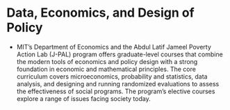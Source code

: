 # Data, Economics, and Design of Policy

- MIT’s Department of Economics and the Abdul Latif Jameel Poverty Action Lab (J-PAL) program offers graduate-level courses that combine the modern tools of economics and policy design with a strong foundation in economic and mathematical principles. The core curriculum covers microeconomics, probability and statistics, data analysis, and designing and running randomized evaluations to assess the effectiveness of social programs. The program’s elective courses explore a range of issues facing society today.
